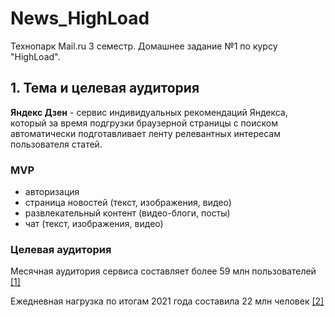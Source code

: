 # News_HighLoad
Технопарк Mail.ru 3 семестр. Домашнее задание №1 по курсу "HighLoad".

## 1. Тема и целевая аудитория

**Яндекс Дзен** - сервис индивидуальных рекомендаций Яндекса, который за время подгрузки браузерной страницы с поиском автоматически подготавливает ленту релевантных интересам пользователя статей.


### MVP
- авторизация
- страница новостей (текст, изображения, видео)
- развлекательный контент (видео-блоги, посты)
- чат (текст, изображения, видео)


### Целевая аудитория

Месячная аудитория сервиса составляет более 59 млн пользователей [[1]](https://vc.ru/marketing/380331-yandeks-dzen-eto-60-mln-polzovateley-kotorye-gotovy-u-vas-pokupat-pokazyvayu-polzu-dlya-biznesa-v-cifrah#:~:text=%D0%91%D0%BE%D0%BB%D1%8C%D1%88%D0%B0%D1%8F%20%D0%B0%D1%83%D0%B4%D0%B8%D1%82%D0%BE%D1%80%D0%B8%D1%8F.,%D1%8D%D1%82%D0%BE%20%D1%81%D1%80%D0%B0%D0%B2%D0%BD%D0%B8%D1%82%D0%B5%D0%BB%D1%8C%D0%BD%D0%BE%20%D0%B2%D1%8B%D1%81%D0%BE%D0%BA%D0%B8%D0%B9%20%D0%BF%D0%BE%D0%BA%D0%B0%D0%B7%D0%B0%D1%82%D0%B5%D0%BB%D1%8C%20%D0%B2%D0%BE%D0%B2%D0%BB%D0%B5%D1%87%D0%B5%D0%BD%D0%BD%D0%BE%D1%81%D1%82%D0%B8.)

Ежедневная нагрузка по итогам 2021 года составила 22 млн человек [[2]](https://vc.ru/media/412721-22-mln-polzovateley-v-den-i-potencialnye-18-9-mlrd-rubley-vyruchki-v-god-chto-poluchit-vk-posle-pokupki-dzena#:~:text=%D0%9A%20%D0%BA%D0%BE%D0%BD%D1%86%D1%83%202019%20%D0%B3%D0%BE%D0%B4%D0%B0%20%D0%B4%D0%BD%D0%B5%D0%B2%D0%BD%D0%B0%D1%8F,%2C%20%D0%B2%20%D1%81%D0%BB%D0%B5%D0%B4%D1%83%D1%8E%D1%89%D0%B5%D0%BC%20%E2%80%94%2050%20%D1%82%D1%8B%D1%81%D1%8F%D1%87.)


